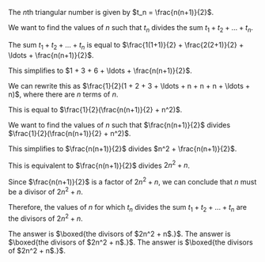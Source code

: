  The $n$th triangular number is given by $t_n = \frac{n(n+1)}{2}$.

We want to find the values of $n$ such that $t_n$ divides the sum $t_1 + t_2 + \ldots + t_n$.

The sum $t_1 + t_2 + \ldots + t_n$ is equal to $\frac{1(1+1)}{2} + \frac{2(2+1)}{2} + \ldots + \frac{n(n+1)}{2}$.

This simplifies to $1 + 3 + 6 + \ldots + \frac{n(n+1)}{2}$.

We can rewrite this as $\frac{1}{2}(1 + 2 + 3 + \ldots + n + n + n + \ldots + n)$, where there are $n$ terms of $n$.

This is equal to $\frac{1}{2}(\frac{n(n+1)}{2} + n^2)$.

We want to find the values of $n$ such that $\frac{n(n+1)}{2}$ divides $\frac{1}{2}(\frac{n(n+1)}{2} + n^2)$.

This simplifies to $\frac{n(n+1)}{2}$ divides $n^2 + \frac{n(n+1)}{2}$.

This is equivalent to $\frac{n(n+1)}{2}$ divides $2n^2 + n$.

Since $\frac{n(n+1)}{2}$ is a factor of $2n^2 + n$, we can conclude that $n$ must be a divisor of $2n^2 + n$.

Therefore, the values of $n$ for which $t_n$ divides the sum $t_1 + t_2 + \ldots + t_n$ are the divisors of $2n^2 + n$.

The answer is $\boxed{the divisors of $2n^2 + n$.}$.
The answer is $\boxed{the divisors of $2n^2 + n$.}$.
The answer is $\boxed{the divisors of $2n^2 + n$.}$.
